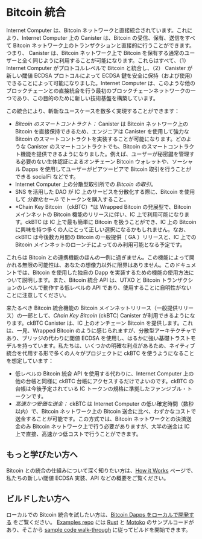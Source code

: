 # Bitcoin 統合

Internet Computer は、Bitcoin ネットワークと直接統合されています。これにより、Internet Computer 上の Canister は、Bitcoin の受信、保有、送信をすべて Bitcoin ネットワーク上のトランザクションと直接的に行うことができます。つまり、 Canister は、Bitcoin ネットワーク上で Bitcoin を保有する通常のユーザーと全く同じように利用することが可能になります。これらはすべて、（1）Internet Computer がプロトコルレベルで Bitcoin と統合し、（2） Canister が新しい閾値 ECDSA プロトコルによって ECDSA 鍵を安全に保持（および使用）できることによって可能になりました。Internet Computer は、このような他のブロックチェーンとの直接統合を行う最初のブロックチェーンネットワークの一つであり、この目的のために新しい技術基盤を構築しています。

この統合により、斬新なユースケースを数多く実現することができます：

-   *Bitcoin のスマートコントラクト：*  Canister は Bitcoin ネットワーク上の Bitcoin を直接保持できるため、エンジニアは Canister を使用して強力な Bitcoin のスマートコントラクトを実装することが可能になります。どのような Canister のスマートコントラクトでも、Bitcoin のスマートコントラクト機能を提供できるようになりました。例えば、ユーザーが秘密鍵を管理する必要のない生体認証によるオンチェーン Bitcoin ウォレットや、ソーシャル Dapps を使用してユーザーがピアツーピアで Bitcoin 取引を行うことができる socialFi などです。
-   Internet Computer 上の分散型取引所での *Bitcoin の取引*。
-   SNS を活用した DAO が IC 上のサービスを分散化する際に、Bitcoin を使用して *分散化セール* でトークンを購入すること。
-   *Chain Key Bitcoin （ckBTC）*は Wrapped Bitcoin の発展型で、Bitcoin メインネットの Bitcoin 機能のリリースに伴い、IC 上で利用可能になります。ckBTC は IC 上で最も簡単に Bitcoin を扱うことができ、IC 上の Bitcoin に興味を持つ多くの人にとって正しい選択になるかもしれません。なお、ckBTC は今後数カ月間の Bitcoin の一般提供（ GA ）リリースと、IC 上での Bitcoin メインネットのローンチによってのみ利用可能となる予定です。

これらは Bitcoin との連携機能のほんの一例に過ぎません。この機能によって開かれる無限の可能性は、あなたの想像力以外に限界はありません。このドキュメントでは、Bitcoin を使用した独自の Dapp を実装するための機能の使用方法について説明します。また、Bitcoin 統合 API は、UTXO と Bitcoin トランザクションのレベルで動作する低レベルの API であり、使用することに自明性がないことに注意してください。

来たるべき Bitcoin 統合機能の Bitcoin メインネットリリース（一般提供リリース）の一部として、*Chain Key Bitcoin* (ckBTC) Canister が利用できるようになります。ckBTC Canister は、IC 上のオンチェーン Bitcoin を提供します。これは、一見、Wrapped Bitcoin のように感じられますが、分散型アーキテクチャであり、ブリッジの代わりに閾値 ECDSA を使用し、はるかに強い基礎トラストモデルを持っています。私たちは、いくつかの明確な利点があるため、ネイティブ統合を代用する形で多くの人々がプロジェクトに ckBTC を使うようになることを想定しています：
-   低レベルの Bitcoin 統合 API を使用する代わりに、Internet Computer 上の他の台帳と同様に ckBTC 台帳にアクセスするだけでよいのです。ckBTC の台帳は今後予定されている IC トークンの規格に準拠したファンジブル・トークンです。
-   *高速かつ安価な送金：* ckBTC は Internet Computer の低い確定時間（数秒以内）で、Bitcoin ネットワーク上の Bitcoin 送金に比べ、わずかなコストで送金することが可能です。この方式では、Bitcoin ネットワークとの決済送金のみ Bitcoin ネットワーク上で行う必要がありますが、大半の送金は IC 上で直接、高速かつ低コストで行うことができます。

## もっと学びたい方へ
Bitcoin との統合の仕組みについて深く知りたい方は、[How it Works](bitcoin-how-it-works.md) ページで、私たちの新しい閾値 ECDSA 実装、API などの概要をご覧ください。

## ビルドしたい方へ
ローカルでの Bitcoin 統合を試したい方は、[Bitcoin Dapps をローカルで開発する](local-development.md) をご覧ください。
[Examples repo](https://github.com/dfinity/examples) には [Rust](https://github.com/dfinity/examples/tree/master/rust/basic_bitcoin) と [Motoko](https://github.com/dfinity/examples/tree/master/motoko/basic_bitcoin) のサンプルコードがあり、そこから [sample code walk-through](../../../samples/deploying-your-first-bitcoin-dapp.md) に従ってビルドを開始できます。

<!--
# Bitcoin Integration

The Internet Computer integrates directly with the Bitcoin network. This allows canisters on the Internet Computer to receive, hold, and send Bitcoin, all directly with transactions on the Bitcoin network. I.e., canisters can act exactly like regular users holding bitcoin on the Bitcoin network. All of this is made possible by (1) the Internet Computer integrating with Bitcoin at the protocol level and (2) canisters being able to securely hold (and use) ECDSA keys by means of a novel threshold ECDSA protocol. The Internet Computer is among the first blockchain networks performing such direct integration with other blockchains and has built a novel technology foundation for this purpose.

This integration allows for a plethora of novel use cases:

-   *Bitcoin smart contracts:* A canister can directly hold Bitcoin on the Bitcoin network, which allows engineers to implement powerful Bitcoin smart contracts using canisters. Any canister smart contract can now offer Bitcoin smart contract functionality. For example on-chain Bitcoin wallets with biometric authentication without the user being required to manage the private key, or Social-Fi, where users can do peer-to-peer Bitcoin transactions using social dApps.
-   *Trading Bitcoin* on decentralized exchanges on the Internet Computer.
-   Using Bitcoin to buy tokens in a *decentralization sale* when an SNS-powered DAO decentralizes a service on the IC.
-   *Chain Key Bitcoin (ckBTC)*, an advanced variant of wrapped Bitcoin, that will be available on the IC with the Bitcoin mainnet release of the Bitcoin feature. ckBTC will be the easiest way to handle Bitcoin on the IC and might be the right choice for many people interested in Bitcoin on the IC. Note that ckBTC will only be available with the general availability (GA) release of Bitcoin in the upcoming months together with Bitcoin mainnet launch on the IC.

These are only a few examples of how one can use the Bitcoin integration feature. Your imagination is the only limit to the endless range of possibilities being opened up by this feature. This documentation explains how to use the feature to implement your own dApps using Bitcoin. Please also note that the Bitcoin integration API is a low-level API that operates on the level of UTXOs and Bitcoin transactions and is non-trivial to use.

As part of the upcoming Bitcoin mainnet release (general availability release) of the Bitcoin integration feature, a *Chain Key Bitcoin* (ckBTC) Canister will be made available. The ckBTC canister will provide on-chain Bitcoin on the IC, which looks and feels like wrapped Bitcoin, but has a much stronger underlying trust model because of its decentralized architecture and using threshold ECDSA instead of bridges. We envision that many people will revert to using ckBTC instead of our native integration for their projects because of some distinct advantages:
-   *Easier to integrate:* Instead of using the low-level Bitcoin integration API, one can simply access the ckBTC ledger like any other ledger on the Internet Computer. The ckBTC ledger will adhere to the upcoming IC token standard for fungible tokens.
-   *Faster and cheaper transfers:* ckBTC can be transferred with the low finality time of the Internet Computer (within seconds) and for a fraction of the cost of a Bitcoin transfer on the Bitcoin network. Using this scheme, only the settlement transfers with the Bitcoin network need to be done on the Bitcoin network, the majority of transfers can be done with lightning speed and low cost directly on the IC.

## Learn more
If you want to take a deep dive into how Bitcoin integration works, see [How it Works](bitcoin-how-it-works.md) page to get an overview of our novel threshold ECDSA implementation, the API, and more. 

## Build more
If you're interested in experimenting with Bitcoin integration locally, see the [local development guide](local-development.md). 
In the [Examples repo](https://github.com/dfinity/examples) you can find sample code in [Rust](https://github.com/dfinity/examples/tree/master/rust/basic_bitcoin) and [Motoko](https://github.com/dfinity/examples/tree/master/motoko/basic_bitcoin) from which you can start to build following the [sample code walk-through](../../../samples/deploying-your-first-bitcoin-dapp.md)

-->